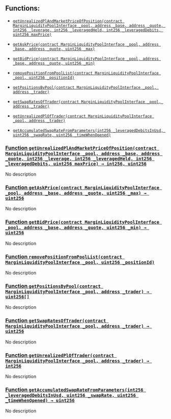 ## Functions:

- [`getUnrealizedPlAndMarketPriceOfPosition(contract MarginLiquidityPoolInterface _pool, address _base, address _quote, int256 _leverage, int256 _leveragedHeld, int256 _leveragedDebits, uint256 maxPrice)`](#TestMarginFlowProtocol-getUnrealizedPlAndMarketPriceOfPosition-contract-MarginLiquidityPoolInterface-address-address-int256-int256-int256-uint256-)

- [`getAskPrice(contract MarginLiquidityPoolInterface _pool, address _base, address _quote, uint256 _max)`](#TestMarginFlowProtocol-getAskPrice-contract-MarginLiquidityPoolInterface-address-address-uint256-)

- [`getBidPrice(contract MarginLiquidityPoolInterface _pool, address _base, address _quote, uint256 _min)`](#TestMarginFlowProtocol-getBidPrice-contract-MarginLiquidityPoolInterface-address-address-uint256-)

- [`removePositionFromPoolList(contract MarginLiquidityPoolInterface _pool, uint256 _positionId)`](#TestMarginFlowProtocol-removePositionFromPoolList-contract-MarginLiquidityPoolInterface-uint256-)

- [`getPositionsByPool(contract MarginLiquidityPoolInterface _pool, address _trader)`](#TestMarginFlowProtocol-getPositionsByPool-contract-MarginLiquidityPoolInterface-address-)

- [`getSwapRatesOfTrader(contract MarginLiquidityPoolInterface _pool, address _trader)`](#TestMarginFlowProtocol-getSwapRatesOfTrader-contract-MarginLiquidityPoolInterface-address-)

- [`getUnrealizedPlOfTrader(contract MarginLiquidityPoolInterface _pool, address _trader)`](#TestMarginFlowProtocol-getUnrealizedPlOfTrader-contract-MarginLiquidityPoolInterface-address-)

- [`getAccumulatedSwapRateFromParameters(int256 _leveragedDebitsInUsd, uint256 _swapRate, uint256 _timeWhenOpened)`](#TestMarginFlowProtocol-getAccumulatedSwapRateFromParameters-int256-uint256-uint256-)

### [Function `getUnrealizedPlAndMarketPriceOfPosition(contract MarginLiquidityPoolInterface _pool, address _base, address _quote, int256 _leverage, int256 _leveragedHeld, int256 _leveragedDebits, uint256 maxPrice) → int256, uint256`](#TestMarginFlowProtocol-getUnrealizedPlAndMarketPriceOfPosition-contract-MarginLiquidityPoolInterface-address-address-int256-int256-int256-uint256-)

No description

### [Function `getAskPrice(contract MarginLiquidityPoolInterface _pool, address _base, address _quote, uint256 _max) → uint256`](#TestMarginFlowProtocol-getAskPrice-contract-MarginLiquidityPoolInterface-address-address-uint256-)

No description

### [Function `getBidPrice(contract MarginLiquidityPoolInterface _pool, address _base, address _quote, uint256 _min) → uint256`](#TestMarginFlowProtocol-getBidPrice-contract-MarginLiquidityPoolInterface-address-address-uint256-)

No description

### [Function `removePositionFromPoolList(contract MarginLiquidityPoolInterface _pool, uint256 _positionId)`](#TestMarginFlowProtocol-removePositionFromPoolList-contract-MarginLiquidityPoolInterface-uint256-)

No description

### [Function `getPositionsByPool(contract MarginLiquidityPoolInterface _pool, address _trader) → uint256[]`](#TestMarginFlowProtocol-getPositionsByPool-contract-MarginLiquidityPoolInterface-address-)

No description

### [Function `getSwapRatesOfTrader(contract MarginLiquidityPoolInterface _pool, address _trader) → uint256`](#TestMarginFlowProtocol-getSwapRatesOfTrader-contract-MarginLiquidityPoolInterface-address-)

No description

### [Function `getUnrealizedPlOfTrader(contract MarginLiquidityPoolInterface _pool, address _trader) → int256`](#TestMarginFlowProtocol-getUnrealizedPlOfTrader-contract-MarginLiquidityPoolInterface-address-)

No description

### [Function `getAccumulatedSwapRateFromParameters(int256 _leveragedDebitsInUsd, uint256 _swapRate, uint256 _timeWhenOpened) → uint256`](#TestMarginFlowProtocol-getAccumulatedSwapRateFromParameters-int256-uint256-uint256-)

No description
